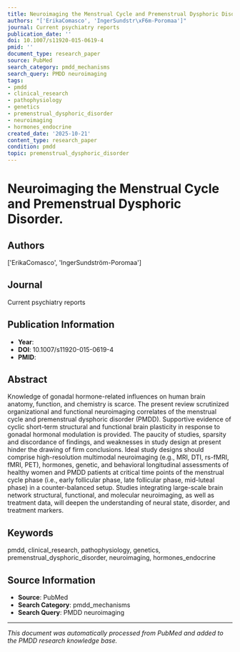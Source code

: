 ```yaml
---
title: Neuroimaging the Menstrual Cycle and Premenstrual Dysphoric Disorder.
authors: "['ErikaComasco', 'IngerSundstr\xF6m-Poromaa']"
journal: Current psychiatry reports
publication_date: ''
doi: 10.1007/s11920-015-0619-4
pmid: ''
document_type: research_paper
source: PubMed
search_category: pmdd_mechanisms
search_query: PMDD neuroimaging
tags:
- pmdd
- clinical_research
- pathophysiology
- genetics
- premenstrual_dysphoric_disorder
- neuroimaging
- hormones_endocrine
created_date: '2025-10-21'
content_type: research_paper
condition: pmdd
topic: premenstrual_dysphoric_disorder
---
```


# Neuroimaging the Menstrual Cycle and Premenstrual Dysphoric Disorder.

## Authors
['ErikaComasco', 'IngerSundström-Poromaa']

## Journal
Current psychiatry reports

## Publication Information
- **Year**: 
- **DOI**: 10.1007/s11920-015-0619-4
- **PMID**: 

## Abstract
Knowledge of gonadal hormone-related influences on human brain anatomy, function, and chemistry is scarce. The present review scrutinized organizational and functional neuroimaging correlates of the menstrual cycle and premenstrual dysphoric disorder (PMDD). Supportive evidence of cyclic short-term structural and functional brain plasticity in response to gonadal hormonal modulation is provided. The paucity of studies, sparsity and discordance of findings, and weaknesses in study design at present hinder the drawing of firm conclusions. Ideal study designs should comprise high-resolution multimodal neuroimaging (e.g., MRI, DTI, rs-fMRI, fMRI, PET), hormones, genetic, and behavioral longitudinal assessments of healthy women and PMDD patients at critical time points of the menstrual cycle phase (i.e., early follicular phase, late follicular phase, mid-luteal phase) in a counter-balanced setup. Studies integrating large-scale brain network structural, functional, and molecular neuroimaging, as well as treatment data, will deepen the understanding of neural state, disorder, and treatment markers.

## Keywords
pmdd, clinical_research, pathophysiology, genetics, premenstrual_dysphoric_disorder, neuroimaging, hormones_endocrine

## Source Information
- **Source**: PubMed
- **Search Category**: pmdd_mechanisms
- **Search Query**: PMDD neuroimaging

---
*This document was automatically processed from PubMed and added to the PMDD research knowledge base.*
